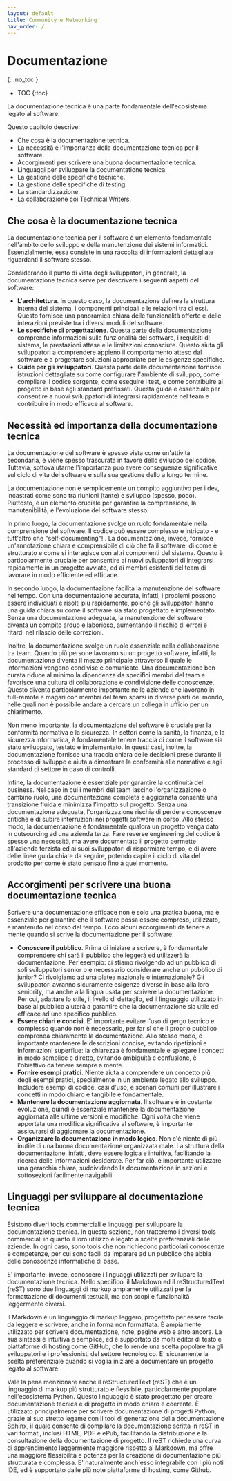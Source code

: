 ```yaml
---
layout: default
title: Community e Networking
nav_order: /
---
```


<!-- prettier-ignore-start -->
# Documentazione
{: .no_toc }

- TOC
{:toc}

<!-- prettier-ignore-end -->

La documentazione tecnica è una parte fondamentale dell'ecosistema legato al software.

Questo capitolo descrive:
- Che cosa è la documentazione tecnica.
- La necessità e l'importanza della documentazione tecnica per il software.
- Accorgimenti per scrivere una buona documentazione tecnica.
- Linguaggi per sviluppare la documentatione tecnica.
- La gestione delle specifiche tecniche.
- La gestione delle specifiche di testing.
- La standardizzazione.
- La collaborazione coi Technical Writers.

## Che cosa è la documentazione tecnica
La documentazione tecnica per il software è un elemento fondamentale nell'ambito dello sviluppo e della manutenzione dei sistemi informatici. Essenzialmente, essa consiste in una raccolta di informazioni dettagliate riguardanti il software stesso.

Considerando il punto di vista degli sviluppatori, in generale, la documentazione tecnica serve per descrivere i seguenti aspetti del software:
- **L'architettura**. In questo caso, la documentazione delinea la struttura interna del sistema, i componenti principali e le relazioni tra di essi. Questo fornisce una panoramica chiara delle funzionalità offerte e delle interazioni previste tra i diversi moduli del software.
- **Le specifiche di progettazione**. Questa parte della documentazione comprende informazioni sulle funzionalità del software, i requisiti di sistema, le prestazioni attese e le limitazioni conosciute. Questo aiuta gli sviluppatori a comprendere appieno il comportamento atteso dal software e a progettare soluzioni appropriate per le esigenze specifiche.
- **Guide per gli sviluppatori**. Questa parte della documentazione fornisce istruzioni dettagliate su come configurare l'ambiente di sviluppo, come compilare il codice sorgente, come eseguire i test, e come contribuire al progetto in base agli standard prefissati. Questa guida è essenziale per consentire a nuovi sviluppatori di integrarsi rapidamente nel team e contribuire in modo efficace al software.

## Necessità ed importanza della documentazione tecnica
La documentazione del software è spesso vista come un'attività secondaria, e viene spesso trascurata in favore dello sviluppo del codice. Tuttavia, sottovalutarne l'importanza può avere conseguenze significative sul ciclo di vita del software e sulla sua gestione dello a lungo termine.

La documentazione non è semplicemente un compito aggiuntivo per i dev, incastrati come sono tra riunioni (tante) e sviluppo (spesso, poco). Piuttosto, è un elemento cruciale per garantire la comprensione, la manutenibilità, e l'evoluzione del software stesso. 

In primo luogo, la documentazione svolge un ruolo fondamentale nella comprensione del software. Il codice può essere complesso e intricato - e tutt'altro che "self-documenting"! . La documentazione, invece, fornisce un'annotazione chiara e comprensibile di ciò che fa il software, di come è strutturato e come si interagisce con altri componenti del sistema. Questo è particolarmente cruciale per consentire ai nuovi sviluppatori di integrarsi rapidamente in un progetto avviato, ed ai membri esistenti del team di lavorare in modo efficiente ed efficace.

In secondo luogo, la documentazione facilita la manutenzione del software nel tempo. Con una documentazione accurata, infatti, i problemi possono essere individuati e risolti più rapidamente, poiché gli sviluppatori hanno una guida chiara su come il software sia stato progettato e implementato. Senza una documentazione adeguata, la manutenzione del software diventa un compito arduo e laborioso, aumentando il rischio di errori e ritardi nel rilascio delle correzioni.

Inoltre, la documentazione svolge un ruolo essenziale nella collaborazione tra team. Quando più persone lavorano su un progetto software, infatti, la documentazione diventa il mezzo principale attraverso il quale le informazioni vengono condivise e comunicate. Una documentazione ben curata riduce al minimo la dipendenza da specifici membri del team e favorisce una cultura di collaborazione e condivisione delle conoscenze. Questo diventa particolarmente importante nelle aziende che lavorano in full-remote e magari con membri del team sparsi in diverse parti del mondo, nelle quali non è possibile andare a cercare un collega in ufficio per un chiarimento.

Non meno importante, la documentazione del software è cruciale per la conformità normativa e la sicurezza. In settori come la sanità, la finanza, e la sicurezza informatica, è fondamentale tenere traccia di come il software sia stato sviluppato, testato e implementato. In questi casi, inoltre, la documentazione fornisce una traccia chiara delle decisioni prese durante il processo di sviluppo e aiuta a dimostrare la conformità alle normative e agli standard di settore in caso di controlli.

Infine, la documentazione è essenziale per garantire la continuità del business. Nel caso in cui i membri del team lascino l'organizzazione o cambino ruolo, una documentazione completa e aggiornata consente una transizione fluida e minimizza l'impatto sul progetto. Senza una documentazione adeguata, l'organizzazione rischia di perdere conoscenze critiche e di subire interruzioni nei progetti software in corso. Allo stesso modo, la documentazione è fondamentale qualora un progetto venga dato in outsourcing ad una azienda terza. Fare reverse engineering del codice è spesso una necessità, ma avere documentato il progetto permette all'azienda terzista ed ai suoi sviluppatori di risparmiare tempo, e di avere delle linee guida chiare da seguire, potendo capire il ciclo di vita del prodotto per come è stato pensato fino a quel momento.

## Accorgimenti per scrivere una buona documentazione tecnica
Scrivere una documentazione efficace non è solo una pratica buona, ma è essenziale per garantire che il software possa essere compreso, utilizzato, e mantenuto nel corso del tempo. Ecco alcuni accorgimenti da tenere a mente quando si scrive la documentazione per il software:
- **Conoscere il pubblico**. Prima di iniziare a scrivere, è fondamentale comprendere chi sarà il pubblico che leggerà ed utilizzerà la documentazione. Per esempio: ci stiamo rivolgendo ad un pubblico di soli sviluppatori senior o è necessario considerare anche un pubblico di junior? Ci rivolgiamo ad una platea nazionale o internazionale? Gli sviluppatori avranno sicuramente esigenze diverse in base alla loro seniority, ma anche alla lingua usata per scrivere la documentazione. Per cui, adattare lo stile, il livello di dettaglio, ed il linguaggio utilizzato in base al pubblico aiuterà a garantire che la documentazione sia utile ed efficace ad uno specifico pubblico.
- **Essere chiari e concisi**. E' importante evitare l'uso di gergo tecnico e complesso quando non è necessario, per far sì che il proprio pubblico comprenda chiaramente la documentazione. Allo stesso modo, è importante mantenere le descrizioni concise, evitando ripetizioni e informazioni superflue: la chiarezza è fondamentale e spiegare i concetti in modo semplice e diretto, evitando ambiguità e confusione, è l'obiettivo da tenere sempre a mente.
- **Fornire esempi pratici**. Niente aiuta a comprendere un concetto più degli esempi pratici, specialmente in un ambiente legato allo sviluppo. Includere esempi di codice, casi d'uso, e scenari comuni per illustrare i concetti in modo chiaro e tangibile è fondamentale.
- **Mantenere la documentazione aggiornata**. Il software è in costante evoluzione, quindi è essenziale mantenere la documentazione aggiornata alle ultime versioni e modifiche. Ogni volta che viene apportata una modifica significativa al software, è importante assicurarsi di aggiornare la documentazione.
- **Organizzare la documentazione in modo logico**. Non c'è niente di più inutile di una buona documentazione organizzata male. La struttura della documentazione, infatti, deve essere logica e intuitiva, facilitando la ricerca delle informazioni desiderate. Per far ciò, è importante utilizzare una gerarchia chiara, suddividendo la documentazione in sezioni e sottosezioni facilmente navigabili. 

## Linguaggi per sviluppare al documentazione tecnica
Esistono diveri tools commerciali e linguaggi per sviluppare la documentazione tecnica. In questa sezione, non tratteremo i diversi tools commerciali in quanto il loro utilizzo è legato a scelte preferenziali delle aziende. In ogni caso, sono tools che non richiedono particolari conoscenze e competenze, per cui sono facili da imparare ad un pubblico che abbia delle conoscenze informatiche di base.

E' importante, invece, conoscere i linguaggi utilizzati per svilupare la documentazione tecnica. Nello specifico, il Markdown ed il reStructuredText (reST) sono due linguaggi di markup ampiamente utilizzati per la formattazione di documenti testuali, ma con scopi e funzionalità leggermente diversi.

Il Markdown è un linguaggio di markup leggero, progettato per essere facile da leggere e scrivere, anche in forma non formattata. È ampiamente utilizzato per scrivere documentazione, note, pagine web e altro ancora. La sua sintassi è intuitiva e semplice, ed è supportato da molti editor di testo e piattaforme di hosting come GitHub, che lo rende una scelta popolare tra gli sviluppatori e i professionisti del settore tecnologico. E' sicuramente la scelta preferenziale quando si voglia iniziare a documentare un progetto legato al software.

Vale la pena menzionare anche il reStructuredText (reST) che è un linguaggio di markup più strutturato e flessibile, particolarmente popolare nell'ecosistema Python. Questo linguaggio è stato progettato per creare documentazione tecnica e di progetto in modo chiaro e coerente.  È utilizzato principalmente per scrivere documentazione di progetti Python, grazie al suo stretto legame con il tool di generazione della documentazione [Sphinx](https://www.sphinx-doc.org/en/master/), il quale consente di compilare la documentazione scritta in reST in vari formati, inclusi HTML, PDF e ePub, facilitando la distribuzione e la consultazione della documentazione di progetto. Il reST richiede una curva di apprendimento leggermente maggiore rispetto al Markdown, ma offre una maggiore flessibilità e potenza per la creazione di documentazione più strutturata e complessa. E' naturalmente anch'esso integrabile con i più noti IDE, ed è supportato dalle più note piattaforme di hosting, come Github.